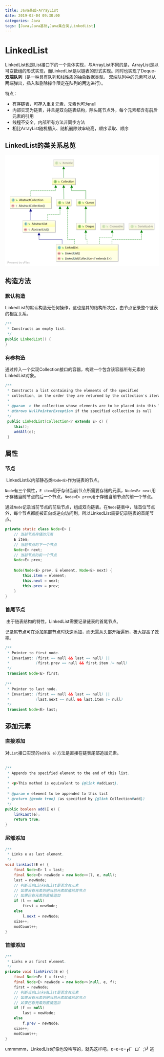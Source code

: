 ```yaml
---
title: Java基础-ArrayList
date: 2019-03-04 09:30:00
categories: Java
tags: [Java,Java基础,Java集合类,LinkedList]
---
```


# LinkedList

​	LinkedList也是List接口下的一个具体实现，与ArrayList不同的是，ArrayList是以可变数组的形式实现，而LinkedList是以链表的形式实现。同时也实现了Deque-**双端队列**（是一种具有队列和栈性质的抽象数据类型。 双端队列中的元素可以从两端弹出，插入和删除操作限定在队列的两边进行）。

特点：

- 有序链表，可存入重复元素，元素也可为null
- 内部实现为链表，并且是双向链表结构，除头尾节点外，每个元素都含有前后元素的引用
- 线程不安全，内部所有方法非同步方法
- 相比ArrayList随机插入、随机删除效率较高，顺序读取、顺序

<!--more-->

## LinkedList的类关系总览

![LinkedList](/imag/LinkedList.png)

## 构造方法

### 默认构造

​	LinkedList的默认构造无任何操作，这也是其的结构所决定，由节点记录整个链表的相互关系。

```java
/**
 * Constructs an empty list.
 */
public LinkedList() {
}
```

### 有参构造

​	通过传入一个实现Collection接口的容器，构建一个包含该容器所有元素的LinkedList对象。

```Java
/**
 * Constructs a list containing the elements of the specified
 * collection, in the order they are returned by the collection's iterator.
 *
 * @param  c the collection whose elements are to be placed into this list
 * @throws NullPointerException if the specified collection is null
 */
 public LinkedList(Collection<? extends E> c) {
 	this();
 	addAll(c);
 }
```

## 属性

### 节点

​	LinkedList以内部静态类`Node<E>`作为链表的节点。

​	`Node`有三个属性，`E item`用于存储当前节点所需要存储的元素，`Node<E> next`用于存储当前节点的后一个节点，`Node<E> prev`用于存储当前节点的前一个节点。

​	通过`Node`记录当前节点的前后节点，组成双向链表。在`Node`链表中，除首位节点外，每个节点都能被正向或逆向访问到，所以LinkedList需要记录链表的首尾节点。

```Java
private static class Node<E> {
    // 当前节点存储的元素
    E item;
    // 当前节点的下一个节点
    Node<E> next;
    // 当前节点的前一个节点
    Node<E> prev;

    Node(Node<E> prev, E element, Node<E> next) {
        this.item = element;
        this.next = next;
        this.prev = prev;
    }
}
```

### 首尾节点

​	由于链表结构的特性，LinkedList需要记录链表的首尾节点。

​	记录尾节点可在添加尾部节点时快速添加，而无需从头部开始遍历，极大提高了效率。

```Java
/**
 * Pointer to first node.
 * Invariant: (first == null && last == null) ||
 *            (first.prev == null && first.item != null)
 */
 transient Node<E> first;

/**
 * Pointer to last node.
 * Invariant: (first == null && last == null) ||
 *            (last.next == null && last.item != null)
 */
 transient Node<E> last;
```

## 添加元素

### 直接添加

​	对`List`接口实现的`add(E e)`方法是直接在链表尾部追加元素。

```Java

/**
 * Appends the specified element to the end of this list.
 *
 * <p>This method is equivalent to {@link #addLast}.
 *
 * @param e element to be appended to this list
 * @return {@code true} (as specified by {@link Collection#add})
 */
public boolean add(E e) {
	linkLast(e);
	return true;
}

```

### 尾部添加

```Java
/**
 * Links e as last element.
 */
void linkLast(E e) {
    final Node<E> l = last;
    final Node<E> newNode = new Node<>(l, e, null);
    last = newNode;
    // 判断当前LinkedList是否含有元素
    // 如果没有元素则把当前元素赋值给首节点
    // 如果已有元素则直接追加
    if (l == null)
        first = newNode;
    else
        l.next = newNode;
    size++;
    modCount++;
}
```

### 首部添加

```Java
/**
 * Links e as first element.
 */
private void linkFirst(E e) {
	final Node<E> f = first;
	final Node<E> newNode = new Node<>(null, e, f);
	first = newNode;
    // 判断当前LinkedList是否含有元素
    // 如果没有元素则把当前元素赋值给尾节点
    // 如果已有元素则直接追加
	if (f == null)
		last = newNode;
	else
		f.prev = newNode;
	size++;
	modCount++;
}
```

ummmmm，LinkedList好像也没啥写的，就先这样吧。ε=ε=ε=┏(゜ロ゜;)┛ 逃

